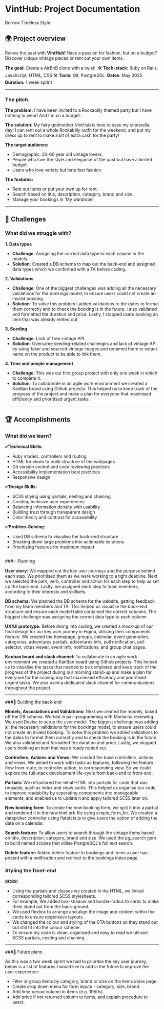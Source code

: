 # VintHub: Project Documentation
Borrow Timeless Style

## 🌍 Project overview
Relove the past with **VintHub!** Have a passion for fashion, but on a budget? Discover unique vintage pieces or rent out your own items.

**The goal:** Create a AirBnB clone with a twist!
‍
🛠 **Tech-stack:** Ruby on Rails, JavaScript, HTML, CSS
🛠 **Tools:** Git, PostgreSQL
‍
**Dates:** May 2025
**Duration:** 1 week sprint

---

### The pitch

**The problem:**
I have been invited to a Rockabilly themed party but I have nothing to wear! And I'm on a budget.

**The solution:**
My fairy godmother VintHub is here to save my cinderella day! 
I can rent out a whole Rockabilly outfit for the weekend, and put my dress up to rent to make a bit of extra cash for the party!

**The target audience:**
- Demographic: 20-60 year old vintage lovers. 
- People who love the style and elegance of the past but have a limited budget.
- Users who love variety but hate fast fashion. 

**The features:**
- Rent out items or put your own up for rent.
- Search based on title, description, category, brand and size.
- Manage your bookings in 'My wardrobe'.

---

## 🚧 Challenges

### What did we struggle with?

**1. Data types**
- **Challenge**: Assigning the correct data type to each column in the models.
- **Solution**: Created a DB schema to map out the back-end and assigned data types which we confirmed with a TA before coding.

**2. Validations**
- **Challenge**: One of the biggest challenges was adding all the necessary validations for the bookings model, to ensure users could not create an invalid booking.
- **Solution**: To solve this problem I added validations to the dates to format them correctly and to check the booking is in the future. I also validated and formatted the duration and price. Lastly, I stopped users booking an item that was already rented out.

**3. Seeding**
- **Challenge**: Lack of free vintage API.
- **Solution**: Overcame seeding-related challenges and lack of vintage API by using faker and sourced vintage images and renamed them to extact name on the product to be able to link them.

**4. Time and people management**
- **Challenge**: This was our first group project with only one week in which to complete it.
- **Solution**: To collaborate in an agile work environment we created a KanBan board using Github projects. This helped us to keep track of the progress of the project and make a plan for everyone that maximised efficiency and prioritised urgent tasks. 

---

## 🏆 Accomplishments

### What did we learn?

**✅Technical Skills:**
- Ruby models, controllers and routing
- HTML for views to build structure of the webpages
- Git version control and code reviewing practices
- Accessibility implementation best practices
- Responsive design

**✅Design Skills:**
- SCSS stlying using partials, nesting and chaining
- Creating inclusive user experiences
- Balancing information density with usability
- Building trust through transparent design
- Color theory and contrast for accessibility

**✅Problem-Solving:**
- Used DB schema to visualise the back-end structure
- Breaking down large problems into actionable solutions
- Prioritizing features for maximum impact

---

###💡 Planning

**User story:**
We mapped out the key user journeys and the purpose behind each step. We prioritised them as we were working to a tight deadline. Next we selected the path, verb, controller and action for each step to help us set up the back-end. Lastly, we assigned each step to team members, according to their interests and skillsets.

**DB schema:**
We planned the DB schema for the website, getting feedback from my team members and TA. This helped us visualise the back-end structure and ensure each model table contained the correct columns. The biggest challenge was assigning the correct data type to each column.

**UX/UI prototype:**
Before diving into coding, we created a mock-up of our final design for our key user journey in Figma, utilising their components feature. We created the homepage, groups, calendar, event generation, categories, adventures partials, adventures info, poll notification, poll selector, votes viewer, event info, notifications, and group chat pages. 

**Kanban board and slack channel:**
To collaborate in an agile work environment we created a KanBan board using Github projects. This helped us to visualise the tasks that needed to be completed and keep track of the progress of the project during our morning stand-up and make a plan for everyone for the coming day that maximised efficiency and prioritised urgent tasks. We also used a dedicated slack channel for communications throughout the project.

---

###🔧 Building the back-end

**Models, Associations and Validations:**
Next we created the models, based off the DB schema. Worked in pair-programming with Marianna reviewing. We used Devise to setup the user model. The biggest  challenge was adding all the necessary validations for the bookings model, to ensure users could not create an invalid booking. To solve this problem we added validations to the dates to format them correctly and to check the booking is in the future. We also validated and formatted the duration and price. Lastly, we stopped users booking an item that was already rented out.

**Controllers, Actions and Views:**
We created the base controllers, actions and views. We aimed to work with tasks as features, following the feature flow from route, to controller action, to corresponding view. So we could explore the full-stack development life-cycle from back-end to front-end. 

**Partials:**
We refractored the initial HTML into partials for code that was reusable, such as index and show cards. This helped us organise our code to improve readability by seperating components into manageable elements, and enabled us to update it and apply tailored SCSS later on.

**New booking form:**
To create the new booking form, we split it into a partial and rendered it in the new.html.erb file using simple_form_for. We created a datepicker controller using flatpickr.js to give users the option of adding the date on a calendar.

**Search feature:**
To allow users to search through the vintage items based on title, description, category, brand and size. We used the pg_search gem to build named scopes that utilise PostgreSQL's full text search.

**Delete feature:**
Added delete feature to bookings and items a user has posted with a notification and redirect to the bookings index page.

### Styling the front-end

**SCSS:**
- Using the partials and classes we created in the HTML, we linked corresponding tailored SCSS stylesheets.
- For example; We added box-shadow and border-radius to cards to make them stand out from the back-ground. 
- We used flexbox to arrange and align the image and content within the cards to ensure responsive layouts.
- We changed the colour and styling of the CTA buttons so they stand out but still fit into the colour scheme.
- To ensure my code is clean, organised and easy to read we utilised SCSS partials, nesting and chaining.

---

###🚀 Future plans

As this was a two week sprint we had to prioritse the key user journey, below is a list of features I would like to add in the future to improve the user experience:
- Filter or group items by category, brand or size on the items index page.
- Create drop down menu for form inputs - category, size, brand.
- Add time period column to items (e.g. 1950s).
- Add price if not returned column to items, and explain procedure to users.
